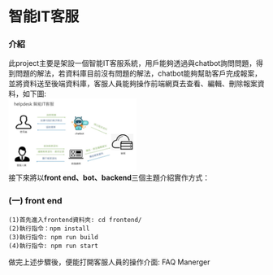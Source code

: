 # 智能IT客服
### 介紹
此project主要是架設一個智能IT客服系統，用戶能夠透過與chatbot詢問問題，得到問題的解法，若資料庫目前沒有問題的解法，chatbot能夠幫助客戶完成報案，並將資料送至後端資料庫，客服人員能夠操作前端網頁去查看、編輯、刪除報案資料，如下圖:<br>
<img src="https://github.com/michael1017/tsmc_teamb/blob/dev/pics/%E9%A1%8C%E7%9B%AE%E8%88%87%E5%85%A7%E5%AE%B9.jpg" width="50%"><br>
接下來將以**front end、bot、backend**三個主題介紹實作方式：<br>
### (一) front end<br>
```
(1)首先進入frontend資料夾: cd frontend/
(2)執行指令：npm install
(3)執行指令: npm run build
(4)執行指令: npm run start
```
做完上述步驟後，便能打開客服人員的操作介面: FAQ Manerger <br>

  

